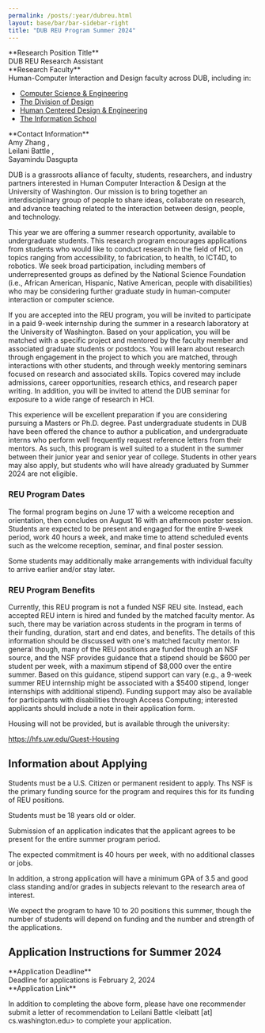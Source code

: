 ```yaml
---
permalink: /posts/:year/dubreu.html
layout: base/bar/bar-sidebar-right
title: "DUB REU Program Summer 2024"
---
```


<div class="row">
<div class="col-md-4" markdown="block">
**Research Position Title**
</div>
<div class="col-md-8" markdown="block">
DUB REU Research Assistant
</div>
</div>

<div class="row">
<div class="col-md-4" markdown="block">
**Research Faculty**
</div>
<div class="col-md-8" markdown="block">
Human-Computer Interaction and Design faculty across DUB, including in:

- [Computer Science & Engineering](http://www.cs.washington.edu)
- [The Division of Design](http://art.washington.edu/design)
- [Human Centered Design & Engineering](http://www.hcde.washington.edu)
- [The Information School](http://ischool.uw.edu)

<!-- faculty members  -->

</div>
</div>

<div class="row">
<div class="col-md-4" markdown="block">
**Contact Information**
</div>
<div class="col-md-8" markdown="block">
Amy Zhang <axz [at] cs.uw.edu>,<br>Leilani Battle <leibatt [at] cs.washington.edu>,<br>Sayamindu Dasgupta <sdg1 [at] uw.edu>
</div>
</div>

DUB is a grassroots alliance of faculty, students, researchers, and industry partners interested in Human Computer Interaction & Design at the University of Washington. Our mission is to bring together an interdisciplinary group of people to share ideas, collaborate on research, and advance teaching related to the interaction between design, people, and technology.

This year we are offering a summer research opportunity, available to undergraduate students. This research program encourages applications from students who would like to conduct research in the field of HCI, on topics ranging from accessibility, to fabrication, to health, to ICT4D, to robotics. We seek broad participation, including members of underrepresented groups as defined by the National Science Foundation (i.e., African American, Hispanic, Native American, people with disabilities) who may be considering further graduate study in human-computer interaction or computer science.

If you are accepted into the REU program, you will be invited to participate in a paid 9-week internship during the summer in a research laboratory at the University of Washington. Based on your application, you will be matched with a specific project and mentored by the faculty member and associated graduate students or postdocs. You will learn about research through engagement in the project to which you are matched, through interactions with other students, and through weekly mentoring seminars focused on research and associated skills. Topics covered may include admissions, career opportunities, research ethics, and research paper writing. In addition, you will be invited to attend the DUB seminar for exposure to a wide range of research in HCI.

This experience will be excellent preparation if you are considering pursuing a Masters or Ph.D. degree. Past undergraduate students in DUB have been offered the chance to author a publication, and undergraduate interns who perform well frequently request reference letters from their mentors.  As such, this program is well suited to a student in the summer between their junior year and senior year of college. Students in other years may also apply, but students who will have already graduated by Summer 2024 are not eligible.

### REU Program Dates
The formal program begins on June 17 with a welcome reception and orientation, then concludes on August 16 with an afternoon poster session. Students are expected to be present and engaged for the entire 9-week period, work 40 hours a week, and make time to attend scheduled events such as the welcome reception, seminar, and final poster session.

Some students may additionally make arrangements with individual faculty to arrive earlier and/or stay later.

### REU Program Benefits
Currently, this REU program is not a funded NSF REU site. Instead, each accepted REU intern is hired and funded by the matched faculty mentor. As such, there may be variation across students in the program in terms of their funding, duration, start and end dates, and benefits. The details of this information should be discussed with one's matched faculty mentor.
In general though, many of the REU positions are funded through an NSF source, and the NSF provides guidance that a stipend should be $600 per student per week, with a maximum stipend of $8,000 over the entire summer.
Based on this guidance, stipend support can vary (e.g., a 9-week summer REU internship might be associated with a $5400 stipend, longer internships with additional stipend).
Funding support may also be available for participants with disabilities through Access Computing; interested applicants should include a note in their application form.

Housing will not be provided, but is available through the university:

<https://hfs.uw.edu/Guest-Housing>

## Information about Applying

Students must be a U.S. Citizen or permanent resident to apply. Ths NSF is the primary funding source for the program and requires this for its funding of REU positions.

Students must be 18 years old or older.

Submission of an application indicates that the applicant agrees to be present for the entire summer program period.

The expected commitment is 40 hours per week, with no additional classes or jobs.

In addition, a strong application will have a minimum GPA of 3.5 and good class standing and/or grades in subjects relevant to the research area of interest.

We expect the program to have 10 to 20 positions this summer, though the number of students will depend on funding and the number and strength of the applications.

## Application Instructions for Summer 2024

<div class="row">
<div class="col-md-4" markdown="block">
**Application Deadline**
</div>
<div class="col-md-8" markdown="block">
Deadline for applications is February 2, 2024
</div>
</div>

<div class="row">
<div class="col-md-4" markdown="block">
**Application Link**
</div>
<div class="col-md-8" markdown="block">
<https://forms.gle/FXNLaSfjukQwDzkU8>
</div>
</div>

In addition to completing the above form, please have one recommender submit a letter of recommendation to Leilani Battle <leibatt [at] cs.washington.edu> to complete your application.
